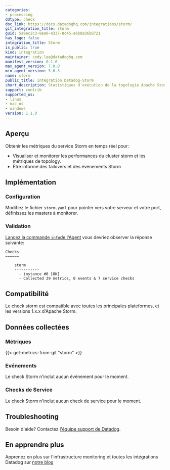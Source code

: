 ```yaml
---
categories:
- processing
ddtype: check
doc_link: https://docs.datadoghq.com/integrations/storm/
git_integration_title: storm
guid: 5a9ec2c3-8ea0-4337-8c45-a6b8a36b8721
has_logo: false
integration_title: Storm
is_public: true
kind: integration
maintainer: cody.lee@datadoghq.com
manifest_version: 0.1.0
max_agent_version: 7.0.0
min_agent_version: 5.6.3
name: storm
public_title: Intégration Datadog-Storm
short_description: Statistiques d'exécution de la topologie Apache Storm 1.x.x
support: contrib
supported_os:
- linux
- mac_os
- windows
version: 1.1.0
---
```




## Aperçu

Obtenir les métriques du service Storm en temps réel pour:

* Visualiser et monitorer les performances du cluster storm et les métriques de topology.
* Être informé des failovers et des événements Storm

## Implémentation

### Configuration

Modifiez le fichier `storm.yaml` pour pointer vers votre serveur et votre port, définissez les masters à monitorer.

### Validation

[Lancez la commande `info`de l'Agent](https://docs.datadoghq.com/agent/faq/agent-commands/#agent-status-and-information) vous devriez observer la réponse suivante:

    Checks
    ======

        storm
        -----------
          - instance #0 [OK]
          - Collected 39 metrics, 0 events & 7 service checks

## Compatibilité

Le check storm est compatible avec toutes les principales plateformes, et les versions 1.x.x d'Apache Storm.

## Données collectées
### Métriques
{{< get-metrics-from-git "storm" >}}


### Evénements
Le check Storm n'inclut aucun événement pour le moment.

### Checks de Service
Le check Storm n'inclut aucun check de service pour le moment.

## Troubleshooting
Besoin d'aide? Contactez  [l'équipe support de Datadog](http://docs.datadoghq.com/help/).

## En apprendre plus

Apprenez en plus sur l'infrastructure monitoring et toutes les intégrations Datadog sur [notre blog](https://www.datadoghq.com/blog/)
